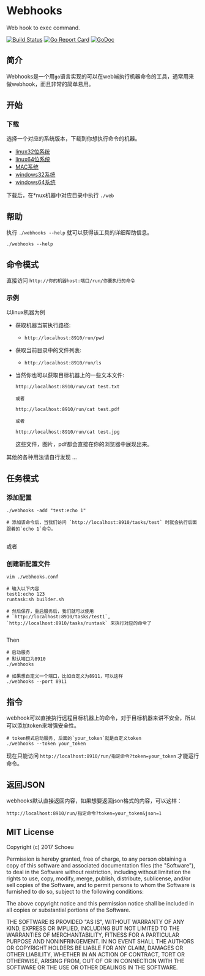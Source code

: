 # Webhooks
Web hook to exec command.

[![Build Status](https://travis-ci.org/schoeu/webhooks.svg?branch=master)](https://travis-ci.org/schoeu/webhooks)
[![Go Report Card](https://goreportcard.com/badge/github.com/schoeu/webhooks)](https://goreportcard.com/report/github.com/schoeu/webhooks)
[![GoDoc](https://godoc.org/github.com/schoeu/webhooks?status.svg)](https://godoc.org/github.com/schoeu/webhooks)


## 简介

Webhooks是一个用`go`语言实现的可以在web端执行机器命令的工具，通常用来做webhook，而且非常的简单易用。


## 开始

### 下载

选择一个对应的系统版本，下载到你想执行命令的机器。

- [linux32位系统](http://ozo2fe2cm.bkt.clouddn.com/webhook_linux32bit)
- [linux64位系统](http://ozo2fe2cm.bkt.clouddn.com/webhook_linux64bit)
- [MAC系统](http://ozo2fe2cm.bkt.clouddn.com/webhook_mac)
- [windows32系统](http://ozo2fe2cm.bkt.clouddn.com/webhook_32bit.exe)
- [windows64系统](http://ozo2fe2cm.bkt.clouddn.com/webhook_64bit.exe)


下载后，在*nux机器中对应目录中执行 `./web`



## 帮助

执行 `./webhooks --help` 就可以获得该工具的详细帮助信息。

```
./webhooks --help
```

## 命令模式

直接访问 `http://你的机器host:端口/run/你要执行的命令`

### 示例
以linux机器为例

- 获取机器当前执行路径:

    - `http://localhost:8910/run/pwd`

- 获取当前目录中的文件列表:

    - `http://localhost:8910/run/ls`

- 当然你也可以获取目标机器上的一些文本文件:

    ```
    http://localhost:8910/run/cat test.txt

    或者

    http://localhost:8910/run/cat test.pdf

    或者

    http://localhost:8910/run/cat test.jpg
    ```

    这些文件，图片，pdf都会直接在你的浏览器中展现出来。

其他的各种用法请自行发现 ...


## 任务模式

### 添加配置

```
./webhooks -add "test:echo 1"

# 添加该命令后，当我们访问 `http://localhost:8910/tasks/test` 时就会执行后面跟着的`echo 1`命令。


```

或者

### 创建新配置文件

```
vim ./webhooks.conf

# 输入以下内容
test1:echo 123
runtask:sh builder.sh

# 然后保存，重启服务后，我们就可以使用
# `http://localhost:8910/tasks/test1`, `http://localhost:8910/tasks/runtask` 来执行对应的命令了


```

Then

```
# 启动服务
# 默认端口为8910
./webhooks

# 如果想自定义一个端口，比如自定义为8911，可以这样
./webhooks --port 8911
```


## 指令

webhook可以直接执行远程目标机器上的命令，对于目标机器来讲不安全，所以可以添加token来增强安全性。

```
# token模式启动服务, 后面的`your_token`就是自定义token
./webhooks --token your_token
```
现在只能访问 `http://localhost:8910/run/指定命令?token=your_token` 才能运行命令。


## 返回JSON
webhooks默认直接返回内容，如果想要返回json格式的内容，可以这样：

```
http://localhost:8910/run/指定命令?token=your_token&json=1
```


## MIT License

Copyright (c) 2017 Schoeu

Permission is hereby granted, free of charge, to any person obtaining a copy
of this software and associated documentation files (the "Software"), to deal
in the Software without restriction, including without limitation the rights
to use, copy, modify, merge, publish, distribute, sublicense, and/or sell
copies of the Software, and to permit persons to whom the Software is
furnished to do so, subject to the following conditions:

The above copyright notice and this permission notice shall be included in all
copies or substantial portions of the Software.

THE SOFTWARE IS PROVIDED "AS IS", WITHOUT WARRANTY OF ANY KIND, EXPRESS OR
IMPLIED, INCLUDING BUT NOT LIMITED TO THE WARRANTIES OF MERCHANTABILITY,
FITNESS FOR A PARTICULAR PURPOSE AND NONINFRINGEMENT. IN NO EVENT SHALL THE
AUTHORS OR COPYRIGHT HOLDERS BE LIABLE FOR ANY CLAIM, DAMAGES OR OTHER
LIABILITY, WHETHER IN AN ACTION OF CONTRACT, TORT OR OTHERWISE, ARISING FROM,
OUT OF OR IN CONNECTION WITH THE SOFTWARE OR THE USE OR OTHER DEALINGS IN THE
SOFTWARE.
